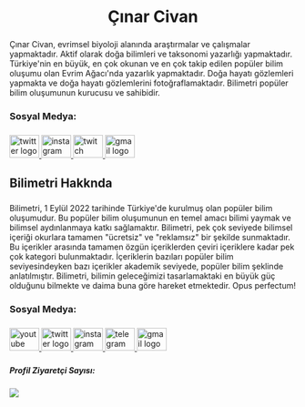 <h1 align="center">Çınar Civan</h1>

###

<p align="left">Çınar Civan, evrimsel biyoloji alanında araştırmalar ve çalışmalar yapmaktadır. Aktif olarak doğa bilimleri ve taksonomi yazarlığı yapmaktadır. Türkiye'nin en büyük, en çok okunan ve en çok takip edilen popüler bilim oluşumu olan Evrim Ağacı'nda yazarlık yapmaktadır. Doğa hayatı gözlemleri yapmakta ve doğa hayatı gözlemlerini fotoğraflamaktadır. Bilimetri popüler bilim oluşumunun kurucusu ve sahibidir.</p>

###

<h3 align="left">Sosyal Medya:</h3>

###

<div align="left">
  <a href="https://twitter.com/cinarcvn" target="_blank">
    <img src="https://raw.githubusercontent.com/maurodesouza/profile-readme-generator/master/src/assets/icons/social/twitter/default.svg" width="52" height="40" alt="twitter logo"  />
  </a>
  <a href="https://www.instagram.com/cinarcivann" target="_blank">
    <img src="https://raw.githubusercontent.com/maurodesouza/profile-readme-generator/master/src/assets/icons/social/instagram/default.svg" width="52" height="40" alt="instagram logo"  />
  </a>
  <a href="https://www.twitch.tv/cinarcivan" target="_blank">
    <img src="https://raw.githubusercontent.com/maurodesouza/profile-readme-generator/master/src/assets/icons/social/twitch/default.svg" width="52" height="40" alt="twitch logo"  />
  </a>
  <a href="mailto:iletisim.cinarcivan@gmail.com" target="_blank">
    <img src="https://raw.githubusercontent.com/maurodesouza/profile-readme-generator/master/src/assets/icons/social/gmail/default.svg" width="52" height="40" alt="gmail logo"  />
  </a>
</div>

###

<h2 align="left">Bilimetri Hakknda</h2>

###

<p align="left">Bilimetri, 1 Eylül 2022 tarihinde Türkiye'de kurulmuş olan popüler bilim oluşumudur. Bu popüler bilim oluşumunun en temel amacı bilimi yaymak ve bilimsel aydınlanmaya katkı sağlamaktır. Bilimetri, pek çok seviyede bilimsel içeriği okurlara tamamen "ücretsiz" ve "reklamsız" bir şekilde sunmaktadır. Bu içerikler arasında tamamen özgün içeriklerden çeviri içeriklere kadar pek çok kategori bulunmaktadır. İçeriklerin bazıları popüler bilim seviyesindeyken bazı içerikler akademik seviyede, popüler bilim şeklinde anlatılmıştır. Bilimetri, bilimin geleceğimizi tasarlamaktaki en büyük güç olduğunu bilmekte ve daima buna göre hareket etmektedir. Opus perfectum!</p>

###

<h3 align="left">Sosyal Medya:</h3>

###

<div align="left">
  <a href="https://www.youtube.com/channel/UCsRUj_SL6wBmRMNxn6gQu7A" target="_blank">
    <img src="https://raw.githubusercontent.com/maurodesouza/profile-readme-generator/master/src/assets/icons/social/youtube/default.svg" width="52" height="40" alt="youtube logo"  />
  </a>
  <a href="https://twitter.com/bilimetri" target="_blank">
    <img src="https://raw.githubusercontent.com/maurodesouza/profile-readme-generator/master/src/assets/icons/social/twitter/default.svg" width="52" height="40" alt="twitter logo"  />
  </a>
  <a href="https://www.instagram.com/bilimetri" target="_blank">
    <img src="https://raw.githubusercontent.com/maurodesouza/profile-readme-generator/master/src/assets/icons/social/instagram/default.svg" width="52" height="40" alt="instagram logo"  />
  </a>
  <a href="https://t.me/bilimetri" target="_blank">
    <img src="https://raw.githubusercontent.com/maurodesouza/profile-readme-generator/master/src/assets/icons/social/telegram/default.svg" width="52" height="40" alt="telegram logo"  />
  </a>
  <a href="mailto:iletisim@bilimetri.org" target="_blank">
    <img src="https://raw.githubusercontent.com/maurodesouza/profile-readme-generator/master/src/assets/icons/social/gmail/default.svg" width="52" height="40" alt="gmail logo"  />
  </a>
</div>

###

<h5 align="left">Profil Ziyaretçi Sayısı:</h5>

###

<img align="left" src="https://profile-counter.glitch.me/cinarcivan/count.svg?"  />

###
